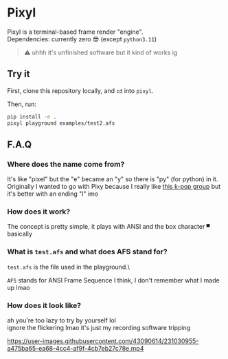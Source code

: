 # Pixyl

Pixyl is a terminal-based frame render "engine".\
Dependencies: currently zero 😎 (except `python3.11`)

> ⚠️ uhhh it's unfinished software but it kind of works ig

## Try it

First, clone this repository locally, and `cd` into `pixyl`.

Then, run:

```sh
pip install -e .
pixyl playground examples/test2.afs
```

## F.A.Q

### Where does the name come from?

It's like "pixel" but the "e" became an "y" so there is "py" (for python) in it.\
Originally I wanted to go with Pixy because I really like [this k-pop group](https://www.youtube.com/watch?v=rpp_PErKkdQ)
but it's better with an ending "l" imo

### How does it work?

The concept is pretty simple, it plays with ANSI and the box character `▀` basically

### What is `test.afs` and what does AFS stand for?

`test.afs` is the file used in the playground.\

`AFS` stands for ANSI Frame Sequence I think, I don't remember what I made up lmao

### How does it look like?

ah you're too lazy to try by yourself lol\
ignore the flickering lmao it's just my recording software tripping

https://user-images.githubusercontent.com/43090614/231030955-a475ba65-ea68-4cc4-af9f-4cb7eb27c78e.mp4
